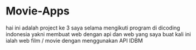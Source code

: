 # Movie-Apps

hai ini adalah project ke 3 saya selama mengikuti program di dicoding indonesia yakni membuat web dengan api dan web yang saya buat kali ini ialah web film / movie dengan menggunakan API IDBM
